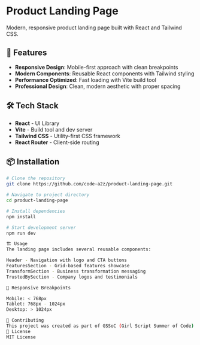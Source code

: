 # Product Landing Page

Modern, responsive product landing page built with React and Tailwind CSS.

## 🚀 Features

- **Responsive Design**: Mobile-first approach with clean breakpoints
- **Modern Components**: Reusable React components with Tailwind styling
- **Performance Optimized**: Fast loading with Vite build tool
- **Professional Design**: Clean, modern aesthetic with proper spacing

## 🛠 Tech Stack

- **React** - UI Library
- **Vite** - Build tool and dev server
- **Tailwind CSS** - Utility-first CSS framework
- **React Router** - Client-side routing

## 📦 Installation

```bash
# Clone the repository
git clone https://github.com/code-a2z/product-landing-page.git

# Navigate to project directory
cd product-landing-page

# Install dependencies
npm install

# Start development server
npm run dev

🏗 Usage
The landing page includes several reusable components:

Header - Navigation with logo and CTA buttons
FeaturesSection - Grid-based features showcase
TransformSection - Business transformation messaging
TrustedBySection - Company logos and testimonials

📱 Responsive Breakpoints

Mobile: < 768px
Tablet: 768px - 1024px
Desktop: > 1024px

🤝 Contributing
This project was created as part of GSSoC (Girl Script Summer of Code).
📄 License
MIT License

